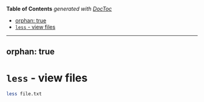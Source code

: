 <!-- START doctoc generated TOC please keep comment here to allow auto update -->
<!-- DON'T EDIT THIS SECTION, INSTEAD RE-RUN doctoc TO UPDATE -->
**Table of Contents**  *generated with [DocToc](https://github.com/thlorenz/doctoc)*

  - [orphan: true](#orphan-true)
- [`less` - view files](#less---view-files)

<!-- END doctoc generated TOC please keep comment here to allow auto update -->

---
orphan: true
---

# `less` - view files

```bash
less file.txt
```